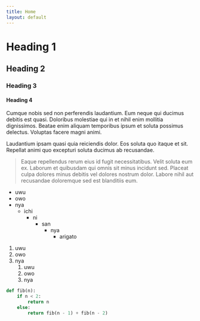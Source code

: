 ```yaml
---
title: Home
layout: default
---
```

# Heading 1
## Heading 2
### Heading 3
#### Heading 4

Cumque nobis sed non perferendis laudantium. Eum neque qui ducimus debitis est quasi. Doloribus molestiae qui in et nihil enim mollitia dignissimos. Beatae enim aliquam temporibus ipsum et soluta possimus delectus. Voluptas facere magni animi.

Laudantium ipsam quasi quia reiciendis dolor. Eos soluta quo itaque et sit. Repellat animi quo excepturi soluta ducimus ab recusandae.

> Eaque repellendus rerum eius id fugit necessitatibus. Velit soluta eum ex. Laborum et quibusdam qui omnis sit minus incidunt sed. Placeat culpa dolores minus debitis vel dolores nostrum dolor. Labore nihil aut recusandae doloremque sed est blanditiis eum.

- uwu
- owo
- nya
    - ichi
        - ni
            - san
                - nya
                    - arigato

1. uwu
2. owo
3. nya
    1. uwu
    2. owo
    3. nya

```python
def fib(n):
    if n < 2:
        return n
    else:
        return fib(n - 1) + fib(n - 2)
```
